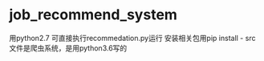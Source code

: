 # job_recommend_system

用python2.7
可直接执行recommedation.py运行
安装相关包用pip install -
src文件是爬虫系统，是用python3.6写的
